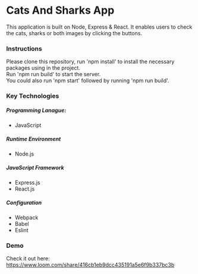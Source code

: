 # Cats And Sharks App

This application is built on Node, Express & React. It enables users to check the cats, sharks or both images by clicking the buttons.

### Instructions

Please clone this repository, run 'npm install' to install the necessary packages using in the project. <br />
Run 'npm run build' to start the server. <br />
You could also run 'npm start' followed by running 'npm run build'.

### Key Technologies

##### Programming Lanague:

- JavaScript

##### Runtime Environment

- Node.js

##### JavaScript Framework

- Express.js
- React.js

##### Configuration 

- Webpack
- Babel
- Eslint

### Demo

Check it out here: https://www.loom.com/share/416cb1eb9dcc435191a5e6f9b337bc3b